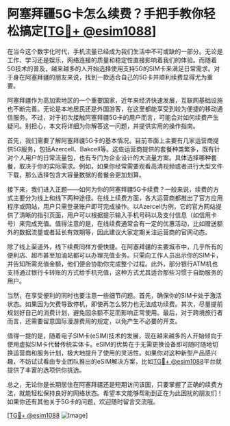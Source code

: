 # 阿塞拜疆5G卡怎么续费？手把手教你轻松搞定[[TG💪+ @esim1088](https://t.me/s/esim1088)]

在当今这个数字化时代，手机流量已经成为我们生活中不可或缺的一部分。无论是工作、学习还是娱乐，网络连接的质量和稳定性直接影响着我们的体验。而随着5G技术的普及，越来越多的人开始选择使用支持5G的SIM卡来满足日常需求。对于身在阿塞拜疆的朋友来说，找到一款适合自己的5G卡并顺利续费显得尤为重要。

阿塞拜疆作为高加索地区的一个重要国家，近年来经济快速发展，互联网基础设施也不断完善。无论是本地居民还是外国游客，在这里都能享受到较为便捷的移动通信服务。不过，对于初次接触阿塞拜疆5G卡的用户而言，可能会对如何续费产生疑问。别担心，本文将详细为你解答这一问题，并提供实用的操作指南。

首先，我们需要了解阿塞拜疆5G卡的基本情况。目前市面上主要有几家运营商提供5G服务，包括Azercell、Bakcell等。这些运营商提供的套餐种类繁多，既有针对个人用户的日常流量包，也有专门为企业设计的大流量方案。具体选择哪种套餐，取决于你的实际需求。例如，如果你经常需要观看高清视频或者进行大型文件下载，那么选择包含大容量数据的套餐会更加划算。

接下来，我们进入正题——如何为你的阿塞拜疆5G卡续费？一般来说，续费的方式主要分为线上和线下两种途径。在线上续费方面，各大运营商都推出了官方应用程序或网站，用户只需登录账户即可完成操作。以Azercell为例，它的官方网站提供了清晰的指引页面，用户可以根据提示输入手机号码以及支付信息（如信用卡号）来完成充值。值得注意的是，在线续费通常会有一定的优惠活动，比如赠送额外的数据流量或者延长有效期等，因此建议大家定期关注运营商的官网动态。

除了线上渠道外，线下续费同样方便快捷。在阿塞拜疆的主要城市中，几乎所有的便利店、超市甚至加油站都可以办理充值业务。只需向工作人员出示你的SIM卡，并告知所需充值金额，他们便会协助你完成整个过程。此外，部分银行ATM机也支持通过银行卡转账的方式给手机充值，这种方式尤其适合那些习惯于自助服务的用户。

当然，在享受便利的同时也要注意一些细节问题。首先，确保你的SIM卡处于激活状态。如果因为欠费导致停机，即使再怎么努力也无法成功续费。其次，尽量提前规划好自己的消费计划，避免因余额不足而影响正常使用。最后，对于跨境旅行者而言，还需要留意国际漫游费用的规定，以免产生不必要的开支。

值得一提的是，随着电子SIM卡(eSIM)技术的发展，现在越来越多的人开始倾向于使用虚拟SIM卡代替传统实体卡。eSIM的优势在于无需更换设备即可随时随地切换运营商和服务计划，极大地提升了使用的灵活性。如果你对这种新型产品感兴趣，不妨试试看由专业团队推出的eSIM解决方案，比如[TG💪+ @esim1088](https://t.me/s/esim1088)平台就提供了丰富的选项供你挑选。

总之，无论你是长期居住在阿塞拜疆还是短期访问该国，只要掌握了正确的续费方法，就能轻松保持良好的网络状态。希望本文能够帮助到正在为此困扰的朋友们！如果你还有其他关于5G卡的问题，欢迎随时留言交流哦。

[[TG💪+ @esim1088](https://t.me/s/esim1088) ![Image](https://i.postimg.cc/4NQfJmqS/Snipaste-2025-05-13-00-14-12.png)]